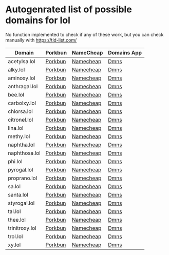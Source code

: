 # Autogenrated list of possible domains for lol

No function implemented to check if any of these work, but you can check manually with https://tld-list.com/

| Domain | Porkbun | NameCheap | Domains App |
|---|---|---|---|
| acetylsa.lol | [Porkbun](https://porkbun.com/checkout/search?prb=e814663da1&tlds=&idnLanguage=&search=search&q=acetylsa.lol) | [Namecheap](https://www.namecheap.com/domains/registration/results/?domain=acetylsa.lol) | [Dmns](https://dmns.app/domains?q=acetylsa.lol) |
| alky.lol | [Porkbun](https://porkbun.com/checkout/search?prb=e814663da1&tlds=&idnLanguage=&search=search&q=alky.lol) | [Namecheap](https://www.namecheap.com/domains/registration/results/?domain=alky.lol) | [Dmns](https://dmns.app/domains?q=alky.lol) |
| aminoxy.lol | [Porkbun](https://porkbun.com/checkout/search?prb=e814663da1&tlds=&idnLanguage=&search=search&q=aminoxy.lol) | [Namecheap](https://www.namecheap.com/domains/registration/results/?domain=aminoxy.lol) | [Dmns](https://dmns.app/domains?q=aminoxy.lol) |
| anthragal.lol | [Porkbun](https://porkbun.com/checkout/search?prb=e814663da1&tlds=&idnLanguage=&search=search&q=anthragal.lol) | [Namecheap](https://www.namecheap.com/domains/registration/results/?domain=anthragal.lol) | [Dmns](https://dmns.app/domains?q=anthragal.lol) |
| bee.lol | [Porkbun](https://porkbun.com/checkout/search?prb=e814663da1&tlds=&idnLanguage=&search=search&q=bee.lol) | [Namecheap](https://www.namecheap.com/domains/registration/results/?domain=bee.lol) | [Dmns](https://dmns.app/domains?q=bee.lol) |
| carbolxy.lol | [Porkbun](https://porkbun.com/checkout/search?prb=e814663da1&tlds=&idnLanguage=&search=search&q=carbolxy.lol) | [Namecheap](https://www.namecheap.com/domains/registration/results/?domain=carbolxy.lol) | [Dmns](https://dmns.app/domains?q=carbolxy.lol) |
| chlorsa.lol | [Porkbun](https://porkbun.com/checkout/search?prb=e814663da1&tlds=&idnLanguage=&search=search&q=chlorsa.lol) | [Namecheap](https://www.namecheap.com/domains/registration/results/?domain=chlorsa.lol) | [Dmns](https://dmns.app/domains?q=chlorsa.lol) |
| citronel.lol | [Porkbun](https://porkbun.com/checkout/search?prb=e814663da1&tlds=&idnLanguage=&search=search&q=citronel.lol) | [Namecheap](https://www.namecheap.com/domains/registration/results/?domain=citronel.lol) | [Dmns](https://dmns.app/domains?q=citronel.lol) |
| lina.lol | [Porkbun](https://porkbun.com/checkout/search?prb=e814663da1&tlds=&idnLanguage=&search=search&q=lina.lol) | [Namecheap](https://www.namecheap.com/domains/registration/results/?domain=lina.lol) | [Dmns](https://dmns.app/domains?q=lina.lol) |
| methy.lol | [Porkbun](https://porkbun.com/checkout/search?prb=e814663da1&tlds=&idnLanguage=&search=search&q=methy.lol) | [Namecheap](https://www.namecheap.com/domains/registration/results/?domain=methy.lol) | [Dmns](https://dmns.app/domains?q=methy.lol) |
| naphtha.lol | [Porkbun](https://porkbun.com/checkout/search?prb=e814663da1&tlds=&idnLanguage=&search=search&q=naphtha.lol) | [Namecheap](https://www.namecheap.com/domains/registration/results/?domain=naphtha.lol) | [Dmns](https://dmns.app/domains?q=naphtha.lol) |
| naphthosa.lol | [Porkbun](https://porkbun.com/checkout/search?prb=e814663da1&tlds=&idnLanguage=&search=search&q=naphthosa.lol) | [Namecheap](https://www.namecheap.com/domains/registration/results/?domain=naphthosa.lol) | [Dmns](https://dmns.app/domains?q=naphthosa.lol) |
| phi.lol | [Porkbun](https://porkbun.com/checkout/search?prb=e814663da1&tlds=&idnLanguage=&search=search&q=phi.lol) | [Namecheap](https://www.namecheap.com/domains/registration/results/?domain=phi.lol) | [Dmns](https://dmns.app/domains?q=phi.lol) |
| pyrogal.lol | [Porkbun](https://porkbun.com/checkout/search?prb=e814663da1&tlds=&idnLanguage=&search=search&q=pyrogal.lol) | [Namecheap](https://www.namecheap.com/domains/registration/results/?domain=pyrogal.lol) | [Dmns](https://dmns.app/domains?q=pyrogal.lol) |
| proprano.lol | [Porkbun](https://porkbun.com/checkout/search?prb=e814663da1&tlds=&idnLanguage=&search=search&q=proprano.lol) | [Namecheap](https://www.namecheap.com/domains/registration/results/?domain=proprano.lol) | [Dmns](https://dmns.app/domains?q=proprano.lol) |
| sa.lol | [Porkbun](https://porkbun.com/checkout/search?prb=e814663da1&tlds=&idnLanguage=&search=search&q=sa.lol) | [Namecheap](https://www.namecheap.com/domains/registration/results/?domain=sa.lol) | [Dmns](https://dmns.app/domains?q=sa.lol) |
| santa.lol | [Porkbun](https://porkbun.com/checkout/search?prb=e814663da1&tlds=&idnLanguage=&search=search&q=santa.lol) | [Namecheap](https://www.namecheap.com/domains/registration/results/?domain=santa.lol) | [Dmns](https://dmns.app/domains?q=santa.lol) |
| styrogal.lol | [Porkbun](https://porkbun.com/checkout/search?prb=e814663da1&tlds=&idnLanguage=&search=search&q=styrogal.lol) | [Namecheap](https://www.namecheap.com/domains/registration/results/?domain=styrogal.lol) | [Dmns](https://dmns.app/domains?q=styrogal.lol) |
| tal.lol | [Porkbun](https://porkbun.com/checkout/search?prb=e814663da1&tlds=&idnLanguage=&search=search&q=tal.lol) | [Namecheap](https://www.namecheap.com/domains/registration/results/?domain=tal.lol) | [Dmns](https://dmns.app/domains?q=tal.lol) |
| thee.lol | [Porkbun](https://porkbun.com/checkout/search?prb=e814663da1&tlds=&idnLanguage=&search=search&q=thee.lol) | [Namecheap](https://www.namecheap.com/domains/registration/results/?domain=thee.lol) | [Dmns](https://dmns.app/domains?q=thee.lol) |
| trinitroxy.lol | [Porkbun](https://porkbun.com/checkout/search?prb=e814663da1&tlds=&idnLanguage=&search=search&q=trinitroxy.lol) | [Namecheap](https://www.namecheap.com/domains/registration/results/?domain=trinitroxy.lol) | [Dmns](https://dmns.app/domains?q=trinitroxy.lol) |
| trol.lol | [Porkbun](https://porkbun.com/checkout/search?prb=e814663da1&tlds=&idnLanguage=&search=search&q=trol.lol) | [Namecheap](https://www.namecheap.com/domains/registration/results/?domain=trol.lol) | [Dmns](https://dmns.app/domains?q=trol.lol) |
| xy.lol | [Porkbun](https://porkbun.com/checkout/search?prb=e814663da1&tlds=&idnLanguage=&search=search&q=xy.lol) | [Namecheap](https://www.namecheap.com/domains/registration/results/?domain=xy.lol) | [Dmns](https://dmns.app/domains?q=xy.lol) |
